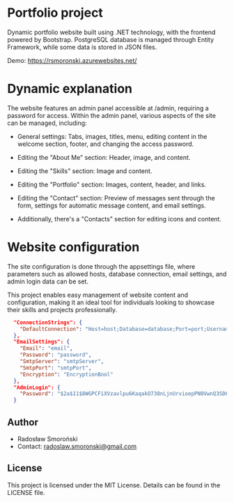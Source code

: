 # Portfolio project

Dynamic portfolio website built using .NET technology, with the frontend powered by Bootstrap. PostgreSQL database is managed through Entity Framework, while some data is stored in JSON files.

Demo: https://rsmoronski.azurewebsites.net/

# Dynamic explanation
The website features an admin panel accessible at /admin, requiring a password for access. Within the admin panel, various aspects of the site can be managed, including:

- General settings: Tabs, images, titles, menu, editing content in the welcome section, footer, and changing the access password.

- Editing the "About Me" section: Header, image, and content.

- Editing the "Skills" section: Image and content.

- Editing the "Portfolio" section: Images, content, header, and links.

- Editing the "Contact" section: Preview of messages sent through the form, settings for automatic message content, and email settings.
- Additionally, there's a "Contacts" section for editing icons and content.

# Website configuration
The site configuration is done through the appsettings file, where parameters such as allowed hosts, database connection, email settings, and admin login data can be set.

This project enables easy management of website content and configuration, making it an ideal tool for individuals looking to showcase their skills and projects professionally.

```json
  "ConnectionStrings": {
    "DefaultConnection": "Host=host;Database=database;Port=port;Username=username;Password=password"
  },
  "EmailSettings": {
    "Email": "email",
    "Password": "password",
    "SmtpServer": "smtpServer",
    "SmtpPort": "smtpPort",
    "Encryption": "EncryptionBool"
  },
  "AdminLogin": {
    "Password": "$2a$11$8WGPCFiXVzavlpu6KaqakO738nLjnUrvioepPN0VwnQ3SD6SZZKUS" //default password - admin
  }
```

## Author

- Radosław Smoroński
- Contact: radoslaw.smoronski@gmail.com

## License

This project is licensed under the MIT License. Details can be found in the LICENSE file.
